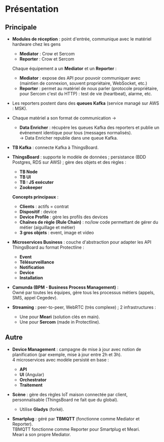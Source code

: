 # Présentation

## Principale

- **Modules de réception** : point d'entrée, communique avec le matériel hardware chez les gens
  - **Mediator** : Crow et Sercom
  - **Reporter** : Crow et Sercom

  Chaque équipement a un **Mediator** et un **Reporter** :
  - **Mediator** : expose des API pour pouvoir communiquer avec (maintien de connexion, souvent propriétaire, WebSocket, etc.)
  - **Reporter** : permet au matériel de nous parler (protocole propriétaire, pour Sercom c'est du HTTP) : test de vie (heartbeat), alarme, etc.

- Les reporters postent dans des **queues Kafka** (service managé sur AWS : MSK).

- Chaque matériel a son format de communication →  
  - **Data Enricher** : récupère les queues Kafka des reporters et publie un événement identique pour tous (messages normalisés).  
    → Data Enricher republie dans une queue Kafka.

- **TB Kafka** : connecte Kafka à ThingsBoard.

- **ThingsBoard** : supporte le modèle de données ; persistance (BDD Postgres, RDS sur AWS) ; gère des objets et des règles :
  - **TB Node**
  - **TB UI**
  - **TB : JS exécuter**
  - **Zookeeper**

  **Concepts principaux** :
  - **Clients** : actifs = contrat
  - **Dispositif** : device
  - **Device Profile** : gère les profils des devices
  - **Chaînes de règle (Rule Chain)** : no/low code permettant de gérer du métier (aiguillage et métier)
  - **3 gros objets** : event, image et video

- **Microservices Business** : couche d'abstraction pour adapter les API ThingsBoard au format Protectline :
  - **Event**
  - **Télésurveillance**
  - **Notification**
  - **Device**
  - **Installation**

- **Camunda (BPM - Business Process Management)** :  
  Owné par toutes les équipes, gère tous les processus métiers (appels, SMS, appel Cegedev).

- **Streaming** : peer-to-peer, WebRTC (très complexe) ; 2 infrastructures :
  - Une pour **Meari** (solution clés en main).
  - Une pour **Sercom** (made in Protectline).

## Autre

- **Device Management** : campagne de mise à jour avec notion de planification (par exemple, mise à jour entre 2h et 3h).  
  4 microservices avec modèle persisté en base :
  - **API**
  - **UI** (Angular)
  - **Orchestrator**
  - **Traitement**

- **Scène** : gère des règles IoT maison connectée par client, personnalisable (ThingsBoard ne fait que du global).
  - Utilise **Gladys** (forké).

- **Smartplug** : géré par **TBMQTT** (fonctionne comme Mediator et Reporter).  
  TBMQTT fonctionne comme Reporter pour Smartplug et Meari.  
  Meari a son propre Mediator.